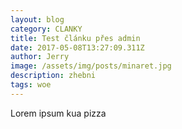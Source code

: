 ```yaml
---
layout: blog
category: CLANKY
title: Test článku přes admin
date: 2017-05-08T13:27:09.311Z
author: Jerry
image: /assets/img/posts/minaret.jpg
description: zhebni
tags: woe
---
```

Lorem ipsum kua pizza
